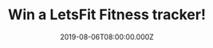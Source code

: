 ---
campaign-uuid: "c-a6ad443c-ed7b-4be8-8b01-fde3db874942"
type: "Competition"
category: "Technology"
date: "2019-08-06T08:00:00.000Z"
end-date: "2019-09-06T08:00:00.000Z"
disable-form: false
is_promoted: false
has_entry_page: true
title: "Win a LetsFit Fitness tracker!"
competition-description: "<p>We are giving away an amazing Fitness tracker from LetsFit!\
  \ The slimmest and stylist smart fitness watch that tracks your activities throughout\
  \ the day. This smart bracelet can automatically record your daily activities, such\
  \ as steps, calories burned and minutes of activity.</p>\n<p>A Healthy life good\
  \ companion, enter below for a chance to win!</p>\n"
hero-header: "Win a LetsFit Fitness tracker!"
terms-confirmation: "N/A"
banner-img: "https://assets.expresslyapp.com/asset-dd088684-99ec-4d72-bd6c-c6fea7a52b00.jpg"
logo-left-href: "aaa.nme.com"
logo-left-image: "https://assets.expresslyapp.com/asset-be7f28ac-d736-428f-a1ad-b7be15703f54.jpg"
logo-left-title: "NME AAA"
bg-image-hero: "https://assets.expresslyapp.com/asset-d3aaee89-6fe4-466e-91a4-cfc3b83283c6.jpg"
bg-image-first: "https://assets.expresslyapp.com/asset-a0c8784c-0e57-4d9f-9587-42f212a53a1c.jpg"
section1-content: "<p>This slim and stylish smart fitness watch tracks your activities\
  \ throughout the day. Can automatically record your daily activities, such as steps,\
  \ calories burned and minutes of activity.</p>\n<p>At night, the sleep monitor tracker\
  \ watch automatically tracks and records your sleep duration and consistency, performs\
  \ a comprehensive analysis of sleep quality data, and quietly wakes you up in the\
  \ morning. Through its notification function, you can be convenient, timely call,\
  \ and a variety of SNS notice at a glance. Built-in USB plug, easy to use any USB\
  \ module and computer charging, no charging cable and base.</p>\n<p>This LetsFit\
  \ Fitnes tracker has everything, enter below for a chance to win.</p>\n"
entry-title: "Win a LetsFit Fitness tracker!"
entry-content: "<p>Enter the draw to win a LetsFit Fitness tracker by completing the\
  \ form below before 23:59 on the 6th of September 2019.</p>\n"
has-winner: true
winner-title: "CONGRATULATIONS to Brandon H. who won the best Fitness Tracker!"
winner-banner: "https://assets.expresslyapp.com/asset-bc3b4668-8b10-4d8d-a93a-758cbe69e741.jpg"
prize-description: "A LetsFit Fitness tracker."
special-conditions: "Multiple entries are allowed up to one every day.\r\n\r\nThis\
  \ competition is also available on: http://club.expressly.io/competitons/letsfit-fitness-tracker-giveaway"
country-restrictions:
- "GB"
---